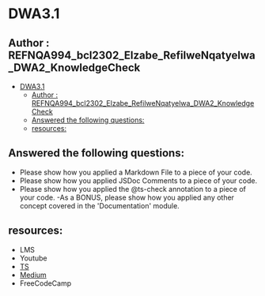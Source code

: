 # DWA3.1

## Author : REFNQA994_bcl2302_Elzabe_RefilweNqatyelwa_DWA2_KnowledgeCheck

- [DWA3.1](#dwa31)
  - [Author : REFNQA994\_bcl2302\_Elzabe\_RefilweNqatyelwa\_DWA2\_KnowledgeCheck](#author--refnqa994_bcl2302_elzabe_refilwenqatyelwa_dwa2_knowledgecheck)
  - [Answered the following questions:](#answered-the-following-questions)
  - [resources:](#resources)


## Answered the following questions:

- Please show how you applied a Markdown File to a piece of your code.
- Please show how you applied JSDoc Comments to a piece of your code.
- Please show how you applied the @ts-check annotation to a piece of your code.
-As a BONUS, please show how you applied any other concept covered in the 'Documentation' module.


## resources:  

- LMS
- Youtube
- [TS](https://www.typescriptlang.org/)
- [Medium](https://medium.com/@nic/writing-user-stories-with-gherkin-dda63461b1d2)
- FreeCodeCamp